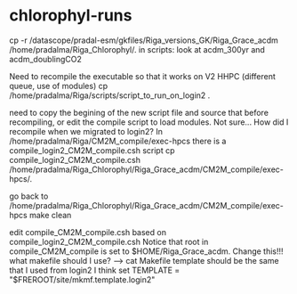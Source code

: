 # chlorophyl-runs
cp -r /datascope/pradal-esm/gkfiles/Riga_versions_GK/Riga_Grace_acdm /home/pradalma/Riga_Chlorophyl/.
in scripts: look at acdm_300yr and 
acdm_doublingCO2

Need to recompile the executable so that it works on V2 HHPC (different queue, use of modules)
cp /home/pradalma/Riga/scripts/script_to_run_on_login2 .

need to copy the begining of the new script file and source that before recompiling, or edit the compile script to load modules. 
Not sure...
How did I recompile when we migrated to login2?
In /home/pradalma/Riga/CM2M_compile/exec-hpcs there is a compile_login2_CM2M_compile.csh script 
cp compile_login2_CM2M_compile.csh /home/pradalma/Riga_Chlorophyl/Riga_Grace_acdm/CM2M_compile/exec-hpcs/.

go back to 
/home/pradalma/Riga_Chlorophyl/Riga_Grace_acdm/CM2M_compile/exec-hpcs
make clean

edit compile_CM2M_compile.csh based on compile_login2_CM2M_compile.csh
Notice that root in compile_CM2M_compile is set to $HOME/Riga_Grace_acdm. Change this!!!
what makefile should I use? --> cat Makefile
template should be the same that I used from login2 I think
set TEMPLATE = "$FREROOT/site/mkmf.template.login2"



